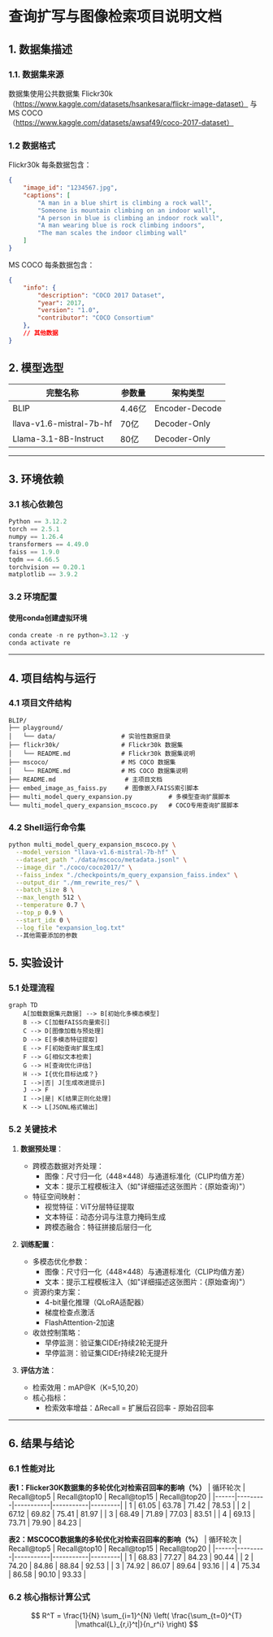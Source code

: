# 查询扩写与图像检索项目说明文档

## 1. 数据集描述

### 1.1. **数据集来源**  
   数据集使用公共数据集 Flickr30k（https://www.kaggle.com/datasets/hsankesara/flickr-image-dataset） 与 MS COCO（https://www.kaggle.com/datasets/awsaf49/coco-2017-dataset）

### 1.2 数据格式
Flickr30k
每条数据包含：
```json
{
    "image_id": "1234567.jpg",
    "captions": [
        "A man in a blue shirt is climbing a rock wall",
        "Someone is mountain climbing on an indoor wall",
        "A person in blue is climbing an indoor rock wall",
        "A man wearing blue is rock climbing indoors",
        "The man scales the indoor climbing wall"
    ]
}
```
MS COCO
每条数据包含：
```json
{
    "info": {
        "description": "COCO 2017 Dataset",
        "year": 2017,
        "version": "1.0",
        "contributor": "COCO Consortium"
    },
    // 其他数据
}
```

## 2. 模型选型
| 完整名称 | 参数量 | 架构类型 |
|----------|--------|----------|
|BLIP| 4.46亿 | Encoder-Decode |
|llava-v1.6-mistral-7b-hf| 70亿 | Decoder-Only |
|Llama-3.1-8B-Instruct| 80亿 | Decoder-Only |

---

## 3. 环境依赖

### 3.1 核心依赖包
```python
Python == 3.12.2
torch == 2.5.1
numpy == 1.26.4
transformers == 4.49.0
faiss == 1.9.0
tqdm == 4.66.5
torchvision == 0.20.1
matplotlib == 3.9.2
```

### 3.2 环境配置
#### 使用conda创建虚拟环境
```python
conda create -n re python=3.12 -y
conda activate re
```
---

## 4. 项目结构与运行
### 4.1 项目文件结构
```text
BLIP/
├── playground/
│   └── data/                  # 实验性数据目录
├── flickr30k/                 # Flickr30k 数据集
│   └── README.md              # Flickr30k 数据集说明
├── mscoco/                    # MS COCO 数据集
│   └── README.md              # MS COCO 数据集说明
├── README.md                   # 主项目文档
├── embed_image_as_faiss.py     # 图像嵌入FAISS索引脚本
├── multi_model_query_expansion.py          # 多模型查询扩展脚本
└── multi_model_query_expansion_mscoco.py   # COCO专用查询扩展脚本
```

### 4.2 Shell运行命令集
```bash
python multi_model_query_expansion_mscoco.py \
  --model_version "llava-v1.6-mistral-7b-hf" \
  --dataset_path "./data/mscoco/metadata.jsonl" \
  --image_dir "./coco/coco2017/" \
  --faiss_index "./checkpoints/m_query_expansion_faiss.index" \
  --output_dir "./mm_rewrite_res/" \
  --batch_size 8 \
  --max_length 512 \
  --temperature 0.7 \
  --top_p 0.9 \
  --start_idx 0 \
  --log_file "expansion_log.txt"
  --其他需要添加的参数
```

## 5. 实验设计

### 5.1 处理流程
```mermaid
graph TD
    A[加载数据集元数据] --> B[初始化多模态模型]
    B --> C[加载FAISS向量索引]
    C --> D[图像加载与预处理]
    D --> E[多模态特征提取]
    E --> F[初始查询扩展生成]
    F --> G[相似文本检索]
    G --> H[查询优化评估]
    H --> I{优化目标达成？}
    I -->|否| J[生成改进提示]
    J --> F
    I -->|是| K[结果正则化处理]
    K --> L[JSONL格式输出]
```

### 5.2 关键技术
1. **数据预处理**：
   - 跨模态数据对齐处理：
     * 图像：尺寸归一化（448×448）与通道标准化（CLIP均值方差）
     * 文本：提示工程模板注入（如"详细描述这张图片：{原始查询}"）
   - 特征空间映射：
     * 视觉特征：ViT分层特征提取
     * 文本特征：动态分词与注意力掩码生成
     * 跨模态融合：特征拼接后层归一化

2. **训练配置**：
   - 多模态优化参数：
     * 图像：尺寸归一化（448×448）与通道标准化（CLIP均值方差）
     * 文本：提示工程模板注入（如"详细描述这张图片：{原始查询}"）
   - 资源约束方案：
     * 4-bit量化推理（QLoRA适配器）
     * 梯度检查点激活
     * FlashAttention-2加速
   - 收敛控制策略：
     * 早停监测：验证集CIDEr持续2轮无提升
     * 早停监测：验证集CIDEr持续2轮无提升

3. **评估方法**：
   - 检索效用：mAP@K（K=5,10,20）
   - 核心指标：
     * 检索效率增益：ΔRecall = 扩展后召回率 - 原始召回率

---

## 6. 结果与结论

### 6.1 性能对比

**表1：Flicker30K数据集的多轮优化对检索召回率的影响（%）**
| 循环轮次 | Recall@top5  | Recall@top10  | Recall@top15  | Recall@top20  |
|------|---------|-----------|-----------|---------|
| 1 | 61.05 | 63.78 | 71.42 | 78.53 |
| 2 | 67.12 | 69.82 | 75.41 | 81.97 |
| 3 | 68.49 | 71.89 | 77.03 | 83.51 |
| 4 | 69.13 | 73.71 | 79.90 | 84.23 |

**表2：MSCOCO数据集的多轮优化对检索召回率的影响（%）**
| 循环轮次 | Recall@top5  | Recall@top10  | Recall@top15  | Recall@top20  |
|------|---------|-----------|-----------|---------|
| 1 | 68.83 | 77.27 | 84.23 | 90.44 |
| 2 | 74.20 | 84.86 | 88.84 | 92.53 |
| 3 | 74.92 | 86.07 | 89.64 | 93.16 |
| 4 | 75.34 | 86.58 | 90.10 | 93.33 |

### 6.2 核心指标计算公式
$$
R^T = \frac{1}{N} \sum_{i=1}^{N} \left( \frac{\sum_{t=0}^{T} |\mathcal{L}_{r,i}^t|}{n_r^i} \right)
$$
